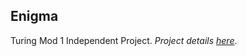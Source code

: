 ## Enigma
Turing Mod 1 Independent Project. 
_Project details [here](https://backend.turing.edu/module1/projects/enigma/)_.
